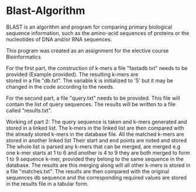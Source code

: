 # Blast-Algorithm

BLAST is an algorithm and program for comparing primary biological sequence information, such as the amino-acid sequences of proteins or the nucleotides of DNA and/or RNA sequences.

This program was created as an assignment for the elective course Bioinformatics

For the first part, the construction of k-mers a file "fastadb.txt" needs to be provided (Example provided). The resulting k-mers are  
stored in a file "db.txt". The variable k is initialized to '5' but it may be changed in the code according to the needs.

For the second part, a file "query.txt" needs to be provided. This file will contain the list of query sequences. 
The results will be written to a file called "results.txt".


Working of part 2:
The query sequence is taken and k-mers generated and stored in a linked list.
The k-mers in the linked list are then compared with the already stored k-mers in the database file.
All the matched k-mers are stored in another linked list
Their start and end points are noted and stored
The whole list is parsed any k-mers that can be merged, are merged e.g one k-mer starts at 1 to 6 and another is 4 to 9 they are both merged to form 1 to 9 sequence k-mer, provided they belong to the same sequence in the database.
The results are this merging along will all other k-mers is stored in a file "matches.txt".
The results are then compared with the original sequences db sequence and the corresponding required values are stored in the results file in a tabular form.
